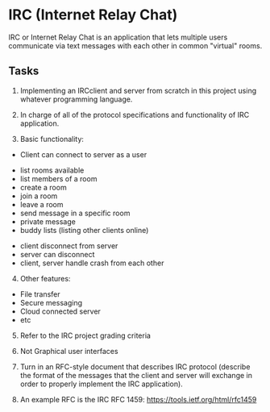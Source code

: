 
# IRC (Internet Relay Chat)

IRC or Internet Relay Chat is an application that lets multiple users communicate via text messages with each other in common "virtual" rooms.

## Tasks
1. Implementing an IRCclient and server from scratch in this project using whatever programming language.

2. In charge of all of the protocol specifications and functionality of IRC application. 

3. Basic functionality:
+ Client can connect to server as a user
- list rooms available
- list members of a room
- create a room
- join a room
- leave a room
- send message in a specific room
- private message
- buddy lists (listing other clients online)
+ client disconnect from server
+ server can disconnect 
+ client, server handle crash from each other

4. Other features:
- File transfer
- Secure messaging
- Cloud connected server
- etc

5. Refer to the IRC project grading criteria

6. Not Graphical user interfaces

7. Turn in an RFC-style document that describes IRC protocol (describe the format of the messages that the client and server will exchange in order to properly implement the IRC application). 

8. An example RFC is the IRC RFC 1459: https://tools.ietf.org/html/rfc1459

